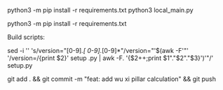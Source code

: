 python3 -m pip install -r requirements.txt
python3 local_main.py  

python3 -m pip install -r requirements.txt   



Build scripts: 

sed -i '' 's/version="[0-9]*\.[
0-9]*\.[0-9]*"/version="'$(awk -F'"' '/version=/{print $2}' setup
.py | awk -F. '{$2++;print $1"."$2"."$3}')'"/' setup.py

git add . && git commit -m "feat: add wu xi pillar calculation" && git push
